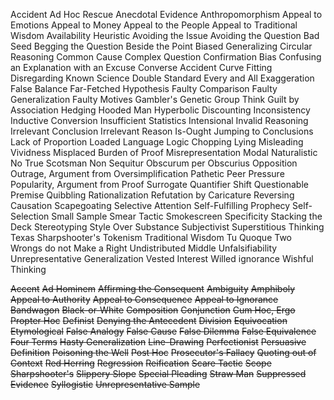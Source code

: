 Accident
Ad Hoc Rescue
Anecdotal Evidence
Anthropomorphism
Appeal to Emotions
Appeal to Money
Appeal to the People
Appeal to Traditional Wisdom
Availability Heuristic
Avoiding the Issue
Avoiding the Question
Bad Seed
Begging the Question
Beside the Point
Biased Generalizing
Circular Reasoning
Common Cause
Complex Question
Confirmation Bias
Confusing an Explanation with an Excuse
Converse Accident
Curve Fitting
Disregarding Known Science
Double Standard
Every and All
Exaggeration
False Balance
Far-Fetched Hypothesis
Faulty Comparison
Faulty Generalization
Faulty Motives
Gambler's
Genetic
Group Think
Guilt by Association
Hedging
Hooded Man
Hyperbolic Discounting
Inconsistency
Inductive Conversion
Insufficient Statistics
Intensional
Invalid Reasoning
Irrelevant Conclusion
Irrelevant Reason
Is-Ought
Jumping to Conclusions
Lack of Proportion
Loaded Language
Logic Chopping
Lying
Misleading Vividness
Misplaced Burden of Proof
Misrepresentation
Modal
Naturalistic
No True Scotsman
Non Sequitur
Obscurum per Obscurius
Opposition
Outrage, Argument from
Oversimplification
Pathetic
Peer Pressure
Popularity, Argument from
Proof Surrogate
Quantifier Shift
Questionable Premise
Quibbling
Rationalization
Refutation by Caricature
Reversing Causation
Scapegoating
Selective Attention
Self-Fulfilling Prophecy
Self-Selection
Small Sample
Smear Tactic
Smokescreen
Specificity
Stacking the Deck
Stereotyping
Style Over Substance
Subjectivist
Superstitious Thinking
Texas Sharpshooter's
Tokenism
Traditional Wisdom
Tu Quoque
Two Wrongs do not Make a Right
Undistributed Middle
Unfalsifiability
Unrepresentative Generalization
Vested Interest
Willed ignorance
Wishful Thinking

~~Accent~~
~~Ad Hominem~~
~~Affirming the Consequent~~
~~Ambiguity~~
~~Amphiboly~~
~~Appeal to Authority~~
~~Appeal to Consequence~~
~~Appeal to Ignorance~~
~~Bandwagon~~
~~Black-or-White~~
~~Composition~~
~~Conjunction~~
~~Cum Hoc, Ergo Propter Hoc~~
~~Definist~~
~~Denying the Antecedent~~
~~Division~~
~~Equivocation~~
~~Etymological~~
~~False Analogy~~
~~False Cause~~
~~False Dilemma~~
~~False Equivalence~~
~~Four Terms~~
~~Hasty Generalization~~
~~Line-Drawing~~
~~Perfectionist~~
~~Persuasive Definition~~
~~Poisoning the Well~~
~~Post Hoc~~
~~Prosecutor's Fallacy~~
~~Quoting out of Context~~
~~Red Herring~~
~~Regression~~
~~Reification~~
~~Scare Tactic~~
~~Scope~~
~~Sharpshooter's~~
~~Slippery Slope~~
~~Special Pleading~~
~~Straw Man~~
~~Suppressed Evidence~~
~~Syllogistic~~
~~Unrepresentative Sample~~